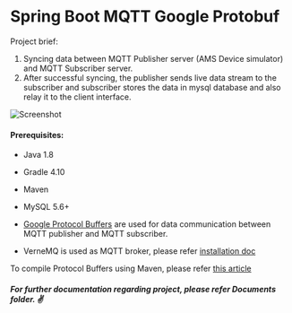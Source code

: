 # Spring Boot MQTT Google Protobuf

Project brief:
1. Syncing data between MQTT Publisher server (AMS Device simulator) and MQTT Subscriber server.
2. After successful syncing, the publisher sends live data stream to the subscriber and subscriber stores the data in mysql database and also relay it to the client interface. 

![Screenshot](https://github.com/pinakjakhr/springboot-MQTT-google-protobuf-mysql/blob/master/0.%20Documents/MQTT.jpg)

#### Prerequisites:

- Java 1.8
- Gradle 4.10
- Maven
- MySQL 5.6+ 
- [Google Protocol Buffers](https://developers.google.com/protocol-buffers/docs/javatutorial) are used for data communication between MQTT publisher and MQTT subscriber.

- VerneMQ is used as MQTT broker, please refer [installation doc](https://docs.vernemq.com/installation/debian_and_ubuntu)

To compile Protocol Buffers using Maven, please refer [this article](https://dzone.com/articles/compile-protocol-buffers-using-maven)

##### _For further documentation regarding project, please refer Documents folder._ :v:
